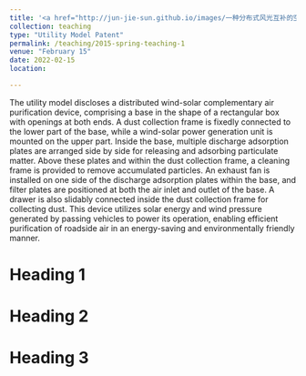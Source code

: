 ```yaml
---
title: '<a href="http://jun-jie-sun.github.io/images/一种分布式风光互补的空气净化装置.png" style="color: teal;">4. Granted: A Distributed Air Purification Device with Wind-Solar Hybrid Power Supply </a>'
collection: teaching
type: "Utility Model Patent"
permalink: /teaching/2015-spring-teaching-1
venue: "February 15"
date: 2022-02-15
location: 

---
```

The utility model discloses a distributed wind-solar complementary air purification device, comprising a base in the shape of a rectangular box with openings at both ends. A dust collection frame is fixedly connected to the lower part of the base, while a wind-solar power generation unit is mounted on the upper part. Inside the base, multiple discharge adsorption plates are arranged side by side for releasing and adsorbing particulate matter. Above these plates and within the dust collection frame, a cleaning frame is provided to remove accumulated particles. An exhaust fan is installed on one side of the discharge adsorption plates within the base, and filter plates are positioned at both the air inlet and outlet of the base. A drawer is also slidably connected inside the dust collection frame for collecting dust. This device utilizes solar energy and wind pressure generated by passing vehicles to power its operation, enabling efficient purification of roadside air in an energy-saving and environmentally friendly manner.


Heading 1
======

Heading 2
======

Heading 3
======
